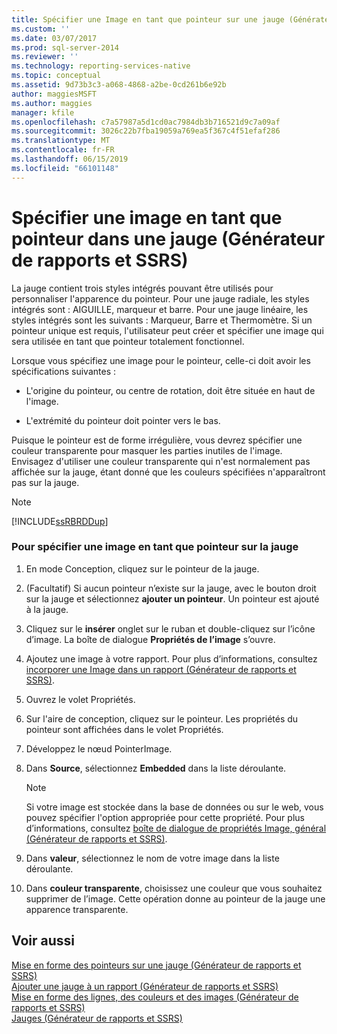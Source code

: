 ```yaml
---
title: Spécifier une Image en tant que pointeur sur une jauge (Générateur de rapports et SSRS) | Microsoft Docs
ms.custom: ''
ms.date: 03/07/2017
ms.prod: sql-server-2014
ms.reviewer: ''
ms.technology: reporting-services-native
ms.topic: conceptual
ms.assetid: 9d73b3c3-a068-4868-a2be-0cd261b6e92b
author: maggiesMSFT
ms.author: maggies
manager: kfile
ms.openlocfilehash: c7a57987a5d1cd0ac7984db3b716521d9c7a09af
ms.sourcegitcommit: 3026c22b7fba19059a769ea5f367c4f51efaf286
ms.translationtype: MT
ms.contentlocale: fr-FR
ms.lasthandoff: 06/15/2019
ms.locfileid: "66101148"
---
```

# <a name="specify-an-image-as-a-pointer-on-a-gauge-report-builder-and-ssrs"></a>Spécifier une image en tant que pointeur dans une jauge (Générateur de rapports et SSRS)
  La jauge contient trois styles intégrés pouvant être utilisés pour personnaliser l'apparence du pointeur. Pour une jauge radiale, les styles intégrés sont : AIGUILLE, marqueur et barre. Pour une jauge linéaire, les styles intégrés sont les suivants : Marqueur, Barre et Thermomètre. Si un pointeur unique est requis, l'utilisateur peut créer et spécifier une image qui sera utilisée en tant que pointeur totalement fonctionnel.  
  
 Lorsque vous spécifiez une image pour le pointeur, celle-ci doit avoir les spécifications suivantes :  
  
-   L'origine du pointeur, ou centre de rotation, doit être située en haut de l'image.  
  
-   L'extrémité du pointeur doit pointer vers le bas.  
  
 Puisque le pointeur est de forme irrégulière, vous devrez spécifier une couleur transparente pour masquer les parties inutiles de l'image. Envisagez d'utiliser une couleur transparente qui n'est normalement pas affichée sur la jauge, étant donné que les couleurs spécifiées n'apparaîtront pas sur la jauge.  
  
> [!NOTE]  
>  [!INCLUDE[ssRBRDDup](../includes/ssrbrddup-md.md)]  
  
### <a name="to-specify-an-image-as-a-pointer-on-the-gauge"></a>Pour spécifier une image en tant que pointeur sur la jauge  
  
1.  En mode Conception, cliquez sur le pointeur de la jauge.  
  
2.  (Facultatif) Si aucun pointeur n’existe sur la jauge, avec le bouton droit sur la jauge et sélectionnez **ajouter un pointeur**. Un pointeur est ajouté à la jauge.  
  
3.  Cliquez sur le **insérer** onglet sur le ruban et double-cliquez sur l’icône d’image. La boîte de dialogue **Propriétés de l’image** s’ouvre.  
  
4.  Ajoutez une image à votre rapport. Pour plus d’informations, consultez [incorporer une Image dans un rapport &#40;Générateur de rapports et SSRS&#41;](report-design/embed-an-image-in-a-report-report-builder-and-ssrs.md).  
  
5.  Ouvrez le volet Propriétés.  
  
6.  Sur l'aire de conception, cliquez sur le pointeur. Les propriétés du pointeur sont affichées dans le volet Propriétés.  
  
7.  Développez le nœud PointerImage.  
  
8.  Dans **Source**, sélectionnez **Embedded** dans la liste déroulante.  
  
    > [!NOTE]  
    >  Si votre image est stockée dans la base de données ou sur le web, vous pouvez spécifier l'option appropriée pour cette propriété. Pour plus d’informations, consultez [boîte de dialogue de propriétés Image, général &#40;Générateur de rapports et SSRS&#41;](../../2014/reporting-services/image-properties-dialog-box-general-report-builder-and-ssrs.md).  
  
9. Dans **valeur**, sélectionnez le nom de votre image dans la liste déroulante.  
  
10. Dans **couleur transparente**, choisissez une couleur que vous souhaitez supprimer de l’image. Cette opération donne au pointeur de la jauge une apparence transparente.  
  
## <a name="see-also"></a>Voir aussi  
 [Mise en forme des pointeurs sur une jauge &#40;Générateur de rapports et SSRS&#41;](report-design/formatting-pointers-on-a-gauge-report-builder-and-ssrs.md)   
 [Ajouter une jauge à un rapport &#40;Générateur de rapports et SSRS&#41;](report-design/add-a-gauge-to-a-report-report-builder-and-ssrs.md)   
 [Mise en forme des lignes, des couleurs et des images &#40;Générateur de rapports et SSRS&#41;](report-design/images-report-builder-and-ssrs.md)   
 [Jauges &#40;Générateur de rapports et SSRS&#41;](report-design/gauges-report-builder-and-ssrs.md)  
  
  
